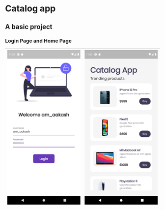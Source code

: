 # Catalog app
## A basic project
### Login Page and Home Page

| <img src="https://raw.githubusercontent.com/am-aakash/Repositories-helper/main/Screenshot_1621704712.png"> | <img src="https://raw.githubusercontent.com/am-aakash/Repositories-helper/main/Screenshot_1621704622.png"> | 
| ---------------------------------------------- | -------------------------------------------- | 
